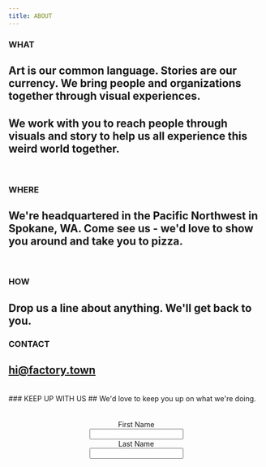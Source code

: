 ```yaml
---
title: ABOUT
---
```


### WHAT

## Art is our common language. Stories are our currency. We bring people and organizations together through visual experiences.

## We work with you to reach people through visuals and story to help us all experience this weird world together.

<BR>

### WHERE

## We're headquartered in the Pacific Northwest in Spokane, WA. Come see us - we'd love to show you around and take you to pizza.

<BR>

### HOW

## Drop us a line about anything. We'll get back to you.

### CONTACT
## <a href="mailto:hi@factory.town" target="_new" class="js-no-ajax">hi@factory.town</a>

<br>
### KEEP UP WITH US
## We'd love to keep you up on what we're doing. 
<center>
<BR>
<BR>
<form action="http://sendy.factory.town/subscribe" method="POST" accept-charset="utf-8">
	<label for="name">First Name</label><br/>
	<input type="text" name="name" id="name"/>
	<br/>
<label for="last">Last Name</label><br/>
<input type="text" name="last" id="last"/><br/><div style="display:none;">

	<label for="email">Email</label><br/>
	<input type="email" name="email" id="email"/>
<br/>

	<label for="hp">HP</label><br/>
	<input type="text" name="hp" id="hp"/>
	</div>
	<input type="hidden" name="list" value="hSPWAyGO6mOQ892ooRWHAjuQ"/>
	<input type="hidden" name="subform" value="yes"/>
	<input type="submit" name="submit" id="submit"/>
</form>

